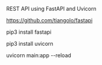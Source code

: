 REST API using FastAPI and Uvicorn

https://github.com/tiangolo/fastapi

pip3 install fastapi

pip3 install uvicorn

uvicorn main:app --reload
